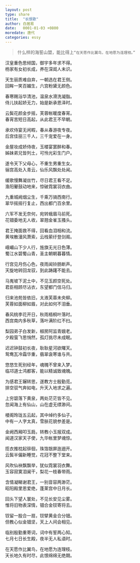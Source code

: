 ```yaml
---
layout: post
type: share
title:  "长恨歌"
author: 白居易
date:   0001-01-03 +0800
moredate: 唐代
categories: essy
---
```


> 什么样的海誓山盟，能比得上`“在天愿作比翼鸟，在地愿为连理枝。”`

汉皇重色思倾国，御宇多年求不得。  
杨家有女初长成，养在深闺人未识。

天生丽质难自弃，一朝选在君王侧。  
回眸一笑百媚生，六宫粉黛无颜色。  

春寒赐浴华清池，温泉水滑洗凝脂。  
侍儿扶起娇无力，始是新承恩泽时。 

云鬓花颜金步摇，芙蓉帐暖度春宵。  
春宵苦短日高起，从此君王不早朝。 

承欢侍宴无闲暇，春从春游夜专夜。  
后宫佳丽三千人，三千宠爱在一身。 

金屋妆成娇侍夜，玉楼宴罢醉和春。  
姊妹弟兄皆列土，可怜光彩生门户。  

遂令天下父母心，不重生男重生女。  
骊宫高处入青云，仙乐风飘处处闻。 

缓歌慢舞凝丝竹，尽日君王看不足。  
渔阳鼙鼓动地来，惊破霓裳羽衣曲。 

九重城阙烟尘生，千乘万骑西南行。  
翠华摇摇行复止，西出都门百余里。  

六军不发无奈何，宛转蛾眉马前死。  
花钿委地无人收，翠翘金雀玉搔头。  

君王掩面救不得，回看血泪相和流。  
黄埃散漫风萧索，云栈萦纡登剑阁。 

峨嵋山下少人行，旌旗无光日色薄。  
蜀江水碧蜀山青，圣主朝朝暮暮情。 

行宫见月伤心色，夜雨闻铃肠断声。  
天旋地转回龙驭，到此踌躇不能去。  

马嵬坡下泥土中，不见玉颜空死处。  
君臣相顾尽沾衣，东望都门信马归。 

归来池苑皆依旧，太液芙蓉未央柳。  
芙蓉如面柳如眉，对此如何不泪垂。 

春风桃李花开日，秋雨梧桐叶落时。  
西宫南内多秋草，落叶满阶红不扫。  

梨园弟子白发新，椒房阿监青娥老。  
夕殿萤飞思悄然，孤灯挑尽未成眠。  

迟迟钟鼓初长夜，耿耿星河欲曙天。  
鸳鸯瓦冷霜华重，翡翠衾寒谁与共。  

悠悠生死别经年，魂魄不曾来入梦。  
临邛道士鸿都客，能以精诚致魂魄。  

为感君王辗转思，遂教方士殷勤觅。  
排空驭气奔如电，升天入地求之遍。  

上穷碧落下黄泉，两处茫茫皆不见。  
忽闻海上有仙山，山在虚无缥渺间。  

楼阁玲珑五云起，其中绰约多仙子。  
中有一人字太真，雪肤花貌参差是。  

金阙西厢叩玉扃，转教小玉报双成。  
闻道汉家天子使，九华帐里梦魂惊。  

揽衣推枕起徘徊，珠箔银屏迤逦开。  
云鬓半偏新睡觉，花冠不整下堂来。  

风吹仙袂飘飘举，犹似霓裳羽衣舞。  
玉容寂寞泪阑干，梨花一枝春带雨。  

含情凝睇谢君王，一别音容两渺茫。  
昭阳殿里恩爱绝，蓬莱宫中日月长。  

回头下望人寰处，不见长安见尘雾。  
惟将旧物表深情，钿合金钗寄将去。  

钗留一股合一扇，钗擘黄金合分钿。  
但教心似金钿坚，天上人间会相见。  

临别殷勤重寄词，词中有誓两心知。  
七月七日长生殿，夜半无人私语时。  

在天愿作比翼鸟，在地愿为连理枝。  
天长地久有时尽，此恨绵绵无绝期。  